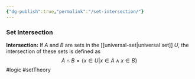 ```yaml
---
{"dg-publish":true,"permalink":"/set-intersection/"}
---
```


### Set Intersection
**Intersection:** If $A$ and $B$ are sets in the [[universal-set|universal set]] $U$, the intersection of these sets is defined as
$$A \cap B = \{ x \in U | x \in A \land x \in B \}$$
#logic #setTheory 
